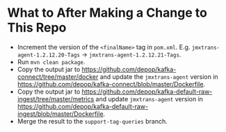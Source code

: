# What to After Making a Change to This Repo
- Increment the version of the `<finalName>` tag in `pom.xml`. E.g. `jmxtrans-agent-1.2.12.20-Tags` -> `jmxtrans-agent-1.2.12.21-Tags`.
- Run `mvn clean package`.
- Copy the output jar to https://github.com/depop/kafka-connect/tree/master/docker and update the `jmxtrans-agent` version in https://github.com/depop/kafka-connect/blob/master/Dockerfile.
- Copy the output jar to https://github.com/depop/kafka-default-raw-ingest/tree/master/metrics and update `jmxtrans-agent` version in https://github.com/depop/kafka-default-raw-ingest/blob/master/Dockerfile.
- Merge the result to the `support-tag-queries` branch.